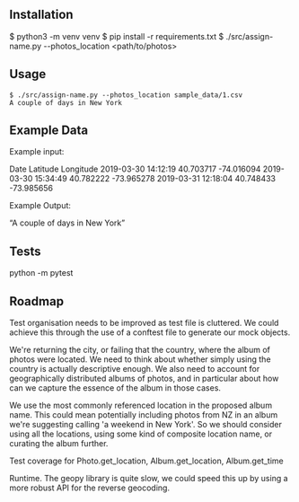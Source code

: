 ## Installation

$ python3 -m venv venv
$ pip install -r requirements.txt
$ ./src/assign-name.py --photos_location <path/to/photos>

## Usage

```console
$ ./src/assign-name.py --photos_location sample_data/1.csv
A couple of days in New York
```

## Example Data

Example input:

Date                Latitude   Longitude
2019-03-30 14:12:19 40.703717 -74.016094
2019-03-30 15:34:49 40.782222 -73.965278
2019-03-31 12:18:04 40.748433 -73.985656

Example Output:

“A couple of days in New York”


## Tests

python -m pytest

## Roadmap

Test organisation needs to be improved as test file is cluttered. We could
achieve this through the use of a conftest file to generate our mock objects.

We're returning the city, or failing that the country, where the album of
photos were located. We need to think about whether simply using the country is
actually descriptive enough. We also need to account for geographically
distributed albums of photos, and in particular about how can we capture the
essence of the album in those cases.

We use the most commonly referenced location in the proposed album name. This
could mean potentially including photos from NZ in an album we're suggesting
calling 'a weekend in New York'. So we should consider using all the locations,
using some kind of composite location name, or curating the album further.

Test coverage for Photo.get_location, Album.get_location, Album.get_time

Runtime. The geopy library is quite slow, we could speed this up by using a
more robust API for the reverse geocoding.
